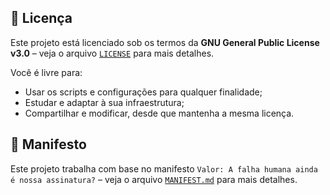 ## 📄 Licença

Este projeto está licenciado sob os termos da **GNU General Public License v3.0** – veja o arquivo [`LICENSE`](./LICENSE) para mais detalhes.

Você é livre para:
- Usar os scripts e configurações para qualquer finalidade;
- Estudar e adaptar à sua infraestrutura;
- Compartilhar e modificar, desde que mantenha a mesma licença.

## 📄 Manifesto

Este projeto trabalha com base no manifesto `Valor: A falha humana ainda é nossa assinatura?` – veja o arquivo [`MANIFEST.md`](./MANIFEST.md) para mais detalhes.
